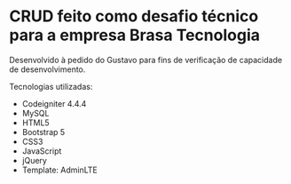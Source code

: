 # CRUD feito como desafio técnico para a empresa Brasa Tecnologia

Desenvolvido à pedido do Gustavo para fins de verificação de capacidade de desenvolvimento.

Tecnologias utilizadas:
- Codeigniter 4.4.4
- MySQL
- HTML5
- Bootstrap 5
- CSS3
- JavaScript
- jQuery
- Template: AdminLTE
